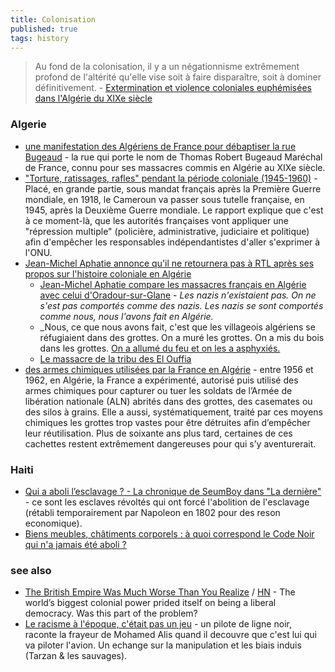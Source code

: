 ```yaml
---
title: Colonisation
published: true
tags: history
---
```

> Au fond de la colonisation, il y a un négationnisme extrêmement profond de l'altérité qu'elle vise soit à faire disparaître, soit à dominer définitivement. - [Extermination et violence coloniales euphémisées dans l'Algérie du XIXe siècle ](http://histoiredelalgerie.over-blog.com/2017/02/extermination-et-violence-coloniales-euphemisees-dans-l-algerie-du-xixe-siecle.html)


### Algerie
- [une manifestation des Algériens de France pour débaptiser la rue Bugeaud](https://www.lyonmag.com/article/141181/lyon-une-manifestation-des-algeriens-de-france-pour-debaptiser-la-rue-bugeaud) - la rue qui porte le nom de Thomas Robert Bugeaud Maréchal de France, connu pour ses massacres commis en Algérie au XIXe siècle.
- ["Torture, ratissages, rafles" pendant la période coloniale (1945-1960)](https://www.francetvinfo.fr/monde/afrique/cameroun/un-rapport-sur-la-colonisation-francaise-au-cameroun-pointe-des-violences-extremes-entre-1945-et-1971_7043363.html) - Placé, en grande partie, sous mandat français après la Première Guerre mondiale, en 1918, le Cameroun va passer sous tutelle française, en 1945, après la Deuxième Guerre mondiale. Le rapport explique que c'est à ce moment-là, que les autorités françaises vont appliquer une "répression multiple" (policière, administrative, judiciaire et politique) afin d'empêcher les responsables indépendantistes d'aller s'exprimer à l'ONU.
- [Jean-Michel Aphatie annonce qu'il ne retournera pas à RTL après ses propos sur l'histoire coloniale en Algérie ](https://www.francetvinfo.fr/economie/medias/jean-michel-aphatie-annonce-qu-il-ne-retournera-pas-a-rtl-apres-ses-propos-sur-l-histoire-coloniale-en-algerie_7119690.html)
	- [Jean-Michel Aphatie compare les massacres français en Algérie avec celui d'Oradour-sur-Glane](https://www.arretsurimages.net/articles/aphatie-mis-en-retrait-par-rtl-apres-ses-propos-sur-lalgerie-et-oradour) - _Les nazis n'existaient pas. On ne s'est pas comportés comme des nazis. Les nazis se sont comportés comme nous, nous l'avons fait en Algérie._
    - _Nous, ce que nous avons fait, c'est que les villageois algériens se réfugiaient dans des grottes. On a muré les grottes. On a mis du bois dans les grottes. [On a allumé du feu et on les a asphyxiés.](https://orientxxi.info/lu-vu-entendu/algerie-les-enfumades-du-dahra-au-dela-du-recit-colonial,8073)
    - [Le massacre de la tribu des El Ouffia](https://www.youtube.com/watch?v=mHm6YOIWt4w)
- [des armes chimiques utilisées par la France en Algérie](https://www.jeuneafrique.com/1694731/politique/un-documentaire-leve-le-tabou-des-armes-chimiques-utilisees-par-la-france-en-algerie/) - entre 1956 et 1962, en Algérie, la France a expérimenté, autorisé puis utilisé des armes chimiques pour capturer ou tuer les soldats de l’Armée de libération nationale (ALN) abrités dans des grottes, des casemates ou des silos à grains. Elle a aussi, systématiquement, traité par ces moyens chimiques les grottes trop vastes pour être détruites afin d’empêcher leur réutilisation. Plus de soixante ans plus tard, certaines de ces cachettes restent extrêmement dangereuses pour qui s’y aventurerait.

### Haiti
- [Qui a aboli l’esclavage ? - La chronique de SeumBoy dans "La dernière"](https://www.youtube.com/watch?v=gvsJNYDF360) - ce sont les esclaves révoltés qui ont forcé l'abolition de l'esclavage (rétabli temporairement par Napoleon en 1802 pour des reson economique).
- [Biens meubles, châtiments corporels : à quoi correspond le Code Noir qui n'a jamais été aboli ?](https://www.france24.com/fr/france/20250607-biens-meubles-ch%C3%A2timents-corporels-%C3%A0-quoi-correspond-le-code-noir-qui-n-a-jamais-%C3%A9t%C3%A9-aboli)

### see also
- [The British Empire Was Much Worse Than You Realize](https://www.newyorker.com/magazine/2022/04/04/the-british-empire-was-much-worse-than-you-realize-caroline-elkinss-legacy-of-violence) / [HN](https://news.ycombinator.com/item?id=42558142) - The world’s biggest colonial power prided itself on being a liberal democracy. Was this part of the problem?
- [Le racisme à l'époque, c'était pas un jeu](https://www.youtube.com/watch?v=O9K1uN3qBKI) - un pilote de ligne noir, raconte la frayeur de Mohamed Alis quand il decouvre que c'est lui qui va piloter l'avion. Un echange sur la manipulation et les biais induis (Tarzan & les sauvages).
